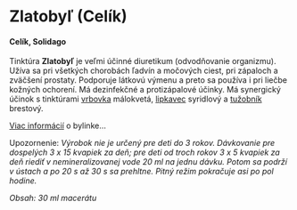 Zlatobyľ (Celík)
================

#### Celík, Solidago

Tinktúra **Zlatobyľ** je veľmi účinné diuretikum (odvodňovanie organizmu). Užíva
sa pri všetkých chorobách ľadvín a močových ciest, pri zápaloch a zväčšení
prostaty. Podporuje látkovú výmenu a preto sa používa i pri liečbe kožných
ochorení. Má dezinfekčné a protizápalové účinky. Má synergický účinok s
tinktúrami [vrbovka](/sip/tinktury-jednobylinkove/vrbovka/)
málokvetá, [lipkavec](/sip/tinktury-jednobylinkove/lipkavec/)
syridlový a [tužobník](/sip/tinktury-jednobylinkove/tuzobnik/)
brestový.

[Viac informácií](/sip/bylinky/zlatobyl-obycajna/) o bylinke…

Upozornenie: *Výrobok nie je určený pre deti do 3 rokov. Dávkovanie pre
dospelých 3 x 15 kvapiek za deň; pre deti od troch rokov 3 x 5 kvapiek za deň
riediť v nemineralizovanej vode 20 ml na jednu dávku. Potom sa podrží v ústach a
po 20 s až 30 s sa prehltne. Pitný režim pokračuje asi po pol hodine.*

*Obsah: 30 ml macerátu*

